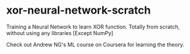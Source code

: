 # xor-neural-network-scratch
Training a Neural Network to learn XOR function. 
Totally from scratch, without using any libraries [Except NumPy]

Check out Andrew NG's ML course on Coursera for learning the theory.
